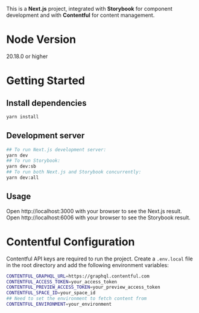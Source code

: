 This is a **Next.js** project, integrated with **Storybook** for component development and with **Contentful** for content management.

# Node Version

20.18.0 or higher

# Getting Started

## Install dependencies

```bash
yarn install
```

## Development server

```bash
## To run Next.js development server:
yarn dev
## To run Storybook:
yarn dev:sb
## To run both Next.js and Storybook concurrently:
yarn dev:all
```

## Usage

Open http://localhost:3000 with your browser to see the Next.js result.
Open http://localhost:6006 with your browser to see the Storybook result.

# Contentful Configuration

Contentful API keys are required to run the project.
Create a `.env.local` file in the root directory and add the following environment variables:

```bash
CONTENTFUL_GRAPHQL_URL=https://graphql.contentful.com
CONTENTFUL_ACCESS_TOKEN=your_access_token
CONTENTFUL_PREVIEW_ACCESS_TOKEN=your_preview_access_token
CONTENTFUL_SPACE_ID=your_space_id
## Need to set the environment to fetch content from
CONTENTFUL_ENVIRONMENT=your_environment

```

